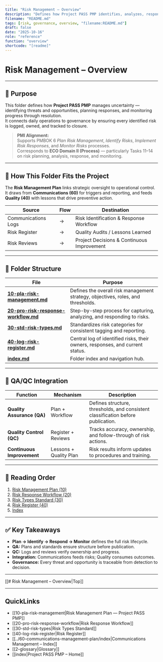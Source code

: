 ```yaml
---
title: "Risk Management – Overview"
description: "Defines how Project PASS PMP identifies, analyzes, responds to, and monitors risks throughout the project lifecycle."
filename: "README.md"
tags: [risk, governance, overview, "filename:README.md"]
draft: false
date: "2025-10-16"
role: "reference"
function: "overview"
shortcode: "[readme]"
---
```


# Risk Management – Overview  

---

## 🎯 Purpose  

This folder defines how **Project PASS PMP** manages uncertainty — identifying threats and opportunities, planning responses, and monitoring progress through resolution.  
It connects daily operations to governance by ensuring every identified risk is logged, owned, and tracked to closure.

> **PMI Alignment:**  
> Supports PMBOK 6 *Plan Risk Management*, *Identify Risks*, *Implement Risk Responses*, and *Monitor Risks* processes.  
> Corresponds to **ECO Domain II (Process)** — particularly Tasks 11–14 on risk planning, analysis, response, and monitoring.

---

## 🧩 How This Folder Fits the Project  

The **Risk Management Plan** links strategic oversight to operational control.  
It draws from **Communications (60)** for triggers and reporting, and feeds **Quality (40)** with lessons that drive preventive action.

| Source | Flow | Destination |
|--------|------|-------------|
| Communications Logs | → | Risk Identification & Response Workflow |
| Risk Register | → | Quality Audits / Lessons Learned |
| Risk Reviews | → | Project Decisions & Continuous Improvement |

---

## 🧱 Folder Structure  

| File | Purpose |
|------|----------|
| **[10-pla-risk-management.md](10-pla-risk-management.md)** | Defines the overall risk management strategy, objectives, roles, and thresholds. |
| **[20-pro-risk-response-workflow.md](20-pro-risk-response-workflow.md)** | Step-by-step process for capturing, analyzing, and responding to risks. |
| **[30-std-risk-types.md](30-std-risk-types.md)** | Standardizes risk categories for consistent tagging and reporting. |
| **[40-log-risk-register.md](40-log-risk-register.md)** | Central log of identified risks, their owners, responses, and current status. |
| **[index.md](index.md)** | Folder index and navigation hub. |

---

## 🔁 QA/QC Integration  

| Function | Mechanism | Description |
|-----------|------------|-------------|
| **Quality Assurance (QA)** | Plan + Workflow | Defines structure, thresholds, and consistent classification before publication. |
| **Quality Control (QC)** | Register + Reviews | Tracks accuracy, ownership, and follow-through of risk actions. |
| **Continuous Improvement** | Lessons + Quality Plan | Risk results inform updates to procedures and training. |

---

## 🧭 Reading Order  

1. [Risk Management Plan (10)](10-pla-risk-management.md)  
2. [Risk Response Workflow (20)](20-pro-risk-response-workflow.md)  
3. [Risk Types Standard (30)](30-std-risk-types.md)  
4. [Risk Register (40)](40-log-risk-register.md)  
5. [Index](index.md)  

---

## ✅ Key Takeaways  

- **Plan → Identify → Respond → Monitor** defines the full risk lifecycle.  
- **QA:** Plans and standards ensure structure before publication.  
- **QC:** Logs and reviews verify ownership and progress.  
- **Integration:** Communications feeds risks; Quality consumes outcomes.  
- **Governance:** Every threat and opportunity is traceable from detection to decision.

---

[[# Risk Management – Overview|Top]]

---

## QuickLinks
- [[10-pla-risk-management|Risk Management Plan — Project PASS PMP]]
- [[20-pro-risk-response-workflow|Risk Response Workflow]]
- [[30-std-risk-types|Risk Types Standard]]
- [[40-log-risk-register|Risk Register]]
- [[../60-communications-management-plan/index|Communications Management – Index]]
- [[2-glossary|Glossary]]
- [[index|Project PASS PMP – Home]]

